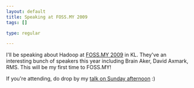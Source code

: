 ```yaml
--- 
layout: default
title: Speaking at FOSS.MY 2009
tags: []

type: regular

---
```

I'll be speaking about Hadoop at [FOSS.MY 2009](http://foss.my/) in KL. They've an interesting bunch of speakers this year including Brain Aker, David Axmark, RMS. This will be my first time to FOSS.MY!

If you're attending, do drop by my [talk on Sunday afternoon](http://foss.my/2009/schedule/) :)
